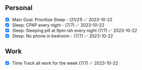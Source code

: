 ## Personal
- [x] Main Goal: Prioritize Sleep - (21/21) ✅ 2023-10-22
- [x] Sleep: CPAP every night - (7/7) ✅ 2023-10-22
- [x] Sleep: Sleeping pill at 9pm-ish every night (7/7) ✅ 2023-10-22
- [x] Sleep: No phone in bedroom - (7/7) ✅ 2023-10-22
## Work
- [x] Time Track all work for the week (7/7) ✅ 2023-10-22
